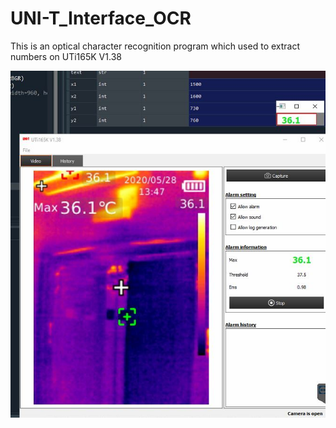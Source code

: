 # UNI-T_Interface_OCR
This is an optical character recognition program which used to extract numbers on UTi165K V1.38

![image](https://github.com/vincent51689453/UNI-T_Interace_OCR/blob/master/git_image/Capture.JPG)
